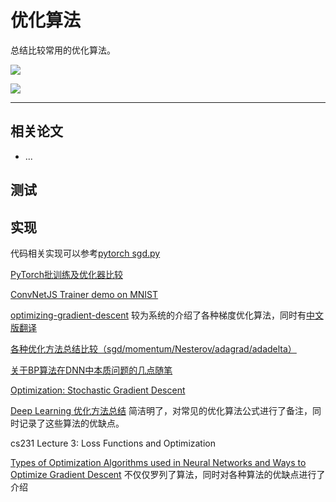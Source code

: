 # 优化算法

总结比较常用的优化算法。

![](http://chenguanfuqq.gitee.io/tuquan2/img_2018_4/contours_evaluation_optimizers.gif)

![](http://chenguanfuqq.gitee.io/tuquan2/img_2018_4/saddle_point_evaluation_optimizers.gif)


---
## 相关论文
- ...

## 测试


## 实现

代码相关实现可以参考[pytorch sgd.py](https://github.com/pytorch/pytorch/blob/master/torch/optim/sgd.py)

[PyTorch批训练及优化器比较](https://blog.csdn.net/marsjhao/article/details/72055310)

[ConvNetJS Trainer demo on MNIST](https://cs.stanford.edu/people/karpathy/convnetjs/demo/trainers.html)

[optimizing-gradient-descent](http://ruder.io/optimizing-gradient-descent/) 较为系统的介绍了各种梯度优化算法，同时有[中文版翻译](https://blog.csdn.net/google19890102/article/details/69942970)

[各种优化方法总结比较（sgd/momentum/Nesterov/adagrad/adadelta）](https://blog.csdn.net/luo123n/article/details/48239963)

[关于BP算法在DNN中本质问题的几点随笔](http://www.cnblogs.com/matthewbai/p/4126551.html)

[Optimization: Stochastic Gradient Descent](http://ufldl.stanford.edu/tutorial/supervised/OptimizationStochasticGradientDescent/)

[Deep Learning 优化方法总结](http://yufeigan.github.io/2014/11/29/Deep-Learning-%E4%BC%98%E5%8C%96%E6%96%B9%E6%B3%95%E6%80%BB%E7%BB%93/) 简洁明了，对常见的优化算法公式进行了备注，同时记录了这些算法的优缺点。

cs231 Lecture 3: Loss Functions and Optimization

[Types of Optimization Algorithms used in Neural Networks and Ways to Optimize Gradient Descent](https://towardsdatascience.com/types-of-optimization-algorithms-used-in-neural-networks-and-ways-to-optimize-gradient-95ae5d39529f) 不仅仅罗列了算法，同时对各种算法的优缺点进行了介绍
